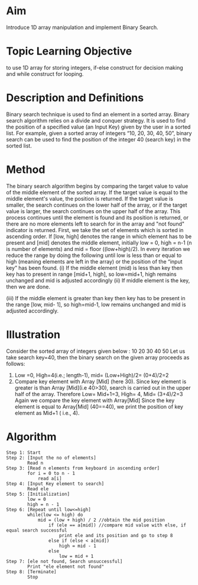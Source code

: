 # Aim
Introduce 1D array manipulation and implement Binary Search.

# Topic Learning Objective
to use 1D array for storing integers, if-else construct for decision making
and while construct for looping.

# Description and Definitions
Binary search technique is used to find an element in a sorted array. Binary search algorithm
relies on a divide and conquer strategy. It is used to find the position of a specified value (an
Input Key) given by the user in a sorted list. For example, given a sorted array of integers “10,
20, 30, 40, 50”, binary search can be used to find the position of the integer 40 (search key) in
the sorted list.

# Method
The binary search algorithm begins by comparing the target value to value of the middle element
of the sorted array. If the target value is equal to the middle element's value, the position is
returned. If the target value is smaller, the search continues on the lower half of the array, or if
the target value is larger, the search continues on the upper half of the array. This process
continues until the element is found and its position is returned, or there are no more elements
left to search for in the array and "not found" indicator is returned.
First, we take the set of elements which is sorted in ascending order. If [low, high] denotes the
range in which element has to be present and [mid] denotes the middle element, initially low =
0, high = n-1 (n is number of elements) and mid = floor ((low+high)/2). In every iteration we
reduce the range by doing the following until low is less than or equal to high (meaning elements
are left in the array) or the position of the “input key” has been found.
(i) If the middle element (mid) is less than key then key has to present in range [mid+1, high],
so low=mid+1, high remains unchanged and mid is adjusted accordingly
(ii) If middle element is the key, then we are done.

(iii) If the middle element is greater than key then key has to be present in the range [low, mid-
1], so high=mid-1, low remains unchanged and mid is adjusted accordingly.

# Illustration
Consider the sorted array of integers given below : 10 20 30 40 50
Let us take search key=40, then the binary search on the given array proceeds as follows:
1) Low =0, High=4(i.e.; length-1), mid= (Low+High)/2= (0+4)/2=2
2) Compare key element with Array [Mid] (here 30). Since key element is greater is than Array
[Mid](i.e 40>30), search is carried out in the upper half of the array. Therefore Low= Mid+1=3,
High= 4, Mid= (3+4)/2=3
Again we compare the key element with Array[Mid] Since the key element is equal to
Array[Mid] (40==40), we print the position of key element as Mid+1 ( i.e., 4).

# Algorithm
```
Step 1: Start
Step 2: [Input the no of elements]
        Read n
Step 3: [Read n elements from keyboard in ascending order]
        for i = 0 to n - 1
            read a[i]
Step 4: [Input Key element to search]
        Read ele
Step 5: [Initialization]
        low = 0
        high = n - 1
Step 6: [Repeat until low<=high]
        while(low <= high) do
            mid = (low + high) / 2 //obtain the mid position
                if (ele == a[mid]) //compare mid value with else, if equal search successful
                    print ele and its position and go to step 8
                else if (else < a[mid])
                    high = mid - 1
                else
                    low = mid + 1
Step 7: [ele not found, Search unsuccessful]
        Print "ele element not found"
Step 8: [Terminate]
        Stop
```